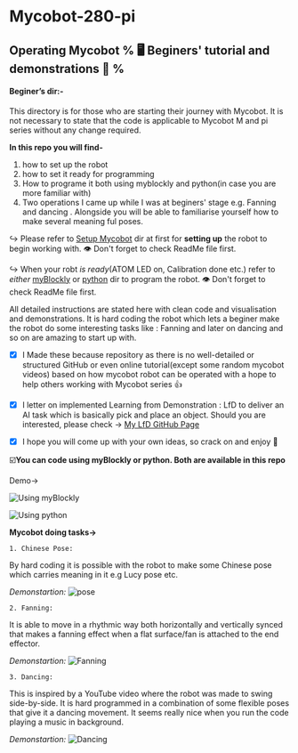 # Mycobot-280-pi
## Operating Mycobot  % 🖥️ Beginers' tutorial and demonstrations 🧑 %

#### Beginer’s dir:-

This directory is for those who are starting their journey with Mycobot. It is not necessary to state that the code is applicable to Mycobot M and pi series without any change required.
 
**In this repo you will find-**
1. how to set up the robot
2. how to set it ready for programming
3. How to programe it both using myblockly and python(in case you are more familiar with)
4. Two operations I came up while I was at beginers' stage e.g. Fanning and dancing . Alongside you will be able to familiarise yourself how to make several meaning ful poses.

↪️ Please refer to [Setup Mycobot](https://github.com/ayan-kundu/Mycobot-280-pi/tree/main/Setup_Mycobot) dir at first for **setting up** the robot to begin working with. 
👁️ Don't forget to check ReadMe file first.

↪️ When your robt *is ready*(ATOM LED on, Calibration done etc.) refer to *either* [myBlockly](https://github.com/ayan-kundu/Mycobot-280-pi/tree/main/MyBlockly) or [python](https://github.com/ayan-kundu/Mycobot-280-pi/tree/main/Python_scripts) dir to program the robot.
👁️ Don't forget to check ReadMe file first.

All detailed instructions are stated here with clean code and visualisation and demonstrations.
It is hard coding the robot which lets a beginer make the robot do some interesting tasks like : Fanning and later on dancing and so on are amazing to start up with. 

- [x] I Made these because repository as there is no well-detailed or structured GitHub or even online tutorial(except some random mycobot videos) based on how mycobot robot can be operated with a hope to help others working with Mycobot series 👍 

- [x] I letter on implemented Learning from Demonstration : LfD to deliver an AI task which is basically pick and place an object. Should you are interested, please check -> [My LfD GitHub Page](https://github.com/ayan-kundu/Dynamic-Movement-Premitives-LfD-)

- [x] I hope you will come up with your own ideas, so crack on and enjoy :tada:


☑️**You can code using myBlockly or python. Both are available in this repo**

Demo->

![Using myBlockly](https://github.com/ayan-kundu/Mycobot-280-pi/blob/main/Demonstrations/IMG-1356.jpg)

![Using python](https://github.com/ayan-kundu/Mycobot-280-pi/blob/main/Demonstrations/IMG-1361.jpg)

**Mycobot doing tasks->**
	
	1. Chinese Pose:
By hard coding it is possible with the robot to make some Chinese pose which carries meaning in it e.g Lucy pose etc.

_Demonstartion:_
![pose](https://github.com/ayan-kundu/Mycobot-280-pi/blob/main/Demonstrations/7826AE55-5A03-4618-B73E-91399FEED475.jpeg)
	
	2. Fanning:
It is able to move in a rhythmic way both horizontally and vertically synced that makes a fanning effect when a flat surface/fan is attached to the end effector. 

_Demonstartion:_
![Fanning](https://github.com/ayan-kundu/Mycobot-280-pi/blob/main/Demonstrations/IMG-1368.jpg)	

	3. Dancing:
This is inspired by a YouTube video where the robot was made to swing side-by-side. It is hard programmed in a combination of some flexible poses that give it a dancing movement. It seems really nice when you run the code playing a music in background.

_Demonstartion:_
![Dancing](https://github.com/ayan-kundu/Mycobot-280-pi/blob/main/Demonstrations/IMG-1369.jpg)
